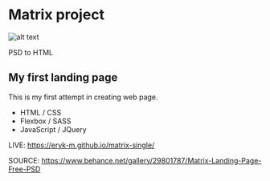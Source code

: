 # Matrix project

![alt text](https://i.imgur.com/BnrYJRo.jpg)

PSD to HTML

## My first landing page

This is my first attempt in creating web page.

- HTML / CSS
- Flexbox / SASS
- JavaScript / JQuery

LIVE: https://eryk-m.github.io/matrix-single/

SOURCE: https://www.behance.net/gallery/29801787/Matrix-Landing-Page-Free-PSD

